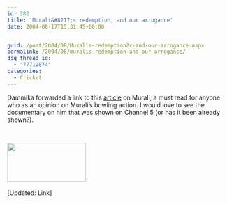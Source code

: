 ```yaml
---
id: 282
title: 'Murali&#8217;s redemption, and our arrogance'
date: 2004-08-17T15:31:45+00:00


guid: /post/2004/08/Muralis-redemption2c-and-our-arrogance.aspx
permalink: /2004/08/muralis-redemption-and-our-arrogance/
dsq_thread_id:
  - "77712874"
categories:
  - Cricket
---
```

<DIV class=Section1>
<P class=MsoNormal>Dammika forwarded a link to this <A href="http://sl.cricinfo.com/link_to_database/ARCHIVE/CRICKET_NEWS/2004/AUG/024931_23YARDS_16AUG2004.html">article</A> on Murali, a must read for anyone who as an opinion on Murali&#8217;s bowling action. I would love to see the documentary on him that was shown on Channel 5 (or has it been already shown?).</P>
<P class=MsoNormal>&nbsp;</P>
<P class=MsoNormal><IMG height=89 src="https://merill.net/wp-content/uploads/contentbinary/image00112345.jpg" width=180 border=0>&nbsp;</P>
<P class=MsoNormal>[Updated: Link]</P></DIV>
